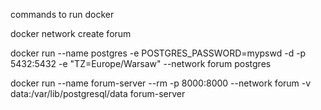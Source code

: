 commands to run docker
<p>
docker network create forum 
</p>
<p>
docker run --name postgres -e POSTGRES_PASSWORD=mypswd -d -p 5432:5432 -e "TZ=Europe/Warsaw" --network forum  postgres
</p>
<p>
docker run --name forum-server --rm -p 8000:8000 --network forum -v data:/var/lib/postgresql/data forum-server
</p>
